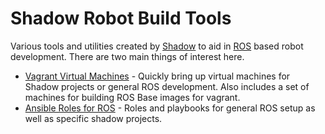 Shadow Robot Build Tools
========================

Various tools and utilities created by [Shadow](http://www.shadowrobot.com) to aid in [ROS](http://ros.org) based robot development. There are two main things of interest here.

* [Vagrant Virtual Machines](vagrant) - Quickly bring up virtual machines for Shadow projects or general ROS development. Also includes a set of machines for building ROS Base images for vagrant.
* [Ansible Roles for ROS](ansible) - Roles and playbooks for general ROS setup as well as specific shadow projects.
